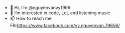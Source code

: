 - 👋 Hi, I’m @nguyenvanvy1999
- 👀 I’m interested in code, LoL and listening music
- 📫 How to reach me FB:https://www.facebook.com/vy.nguyenvan.79656/

<!---
nguyenvanvy1999/nguyenvanvy1999 is a ✨ special ✨ repository because its `README.md` (this file) appears on your GitHub profile.
You can click the Preview link to take a look at your changes.
--->
